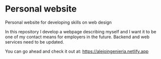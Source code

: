 # Personal website
Personal website for developing skills on web design 

In this repository I develop a webpage describing myself and I want it to be one of my contact means for employers in the future. 
Backend and web services need to be updated. 

You can go ahead and check it out at: https://alejoingenieria.netlify.app
